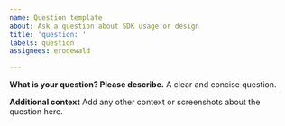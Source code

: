 ```yaml
---
name: Question template
about: Ask a question about SDK usage or design
title: 'question: '
labels: question
assignees: erodewald

---
```


**What is your question? Please describe.**
A clear and concise question.

**Additional context**
Add any other context or screenshots about the question here.
